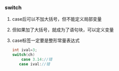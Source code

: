 

### switch

1.   case后可以不加大括号，但不能定义局部变量

2.   但如果加了大括号，就成为了语句块，可以定义变量

3.   case标签一定要是整形常量表达式

     ```c++
     int ival=3;
     switch(ch)
         case 3.14://错
     	case ival://错
     ```

     

